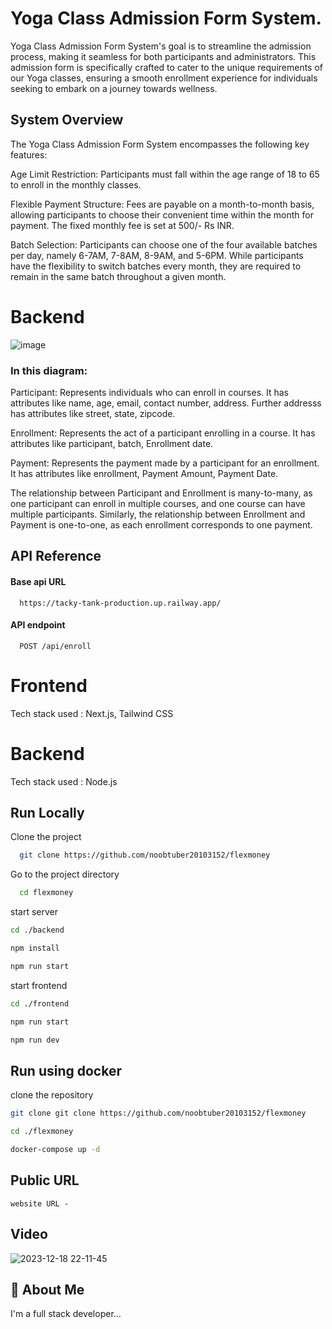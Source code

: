 
# Yoga Class Admission Form System.



Yoga Class Admission Form System's goal is to streamline the admission process, making it seamless for both participants and administrators. This admission form is specifically crafted to cater to the unique requirements of our Yoga classes, ensuring a smooth enrollment experience for individuals seeking to embark on a journey towards wellness.

## System Overview
The Yoga Class Admission Form System encompasses the following key features:

Age Limit Restriction: Participants must fall within the age range of 18 to 65 to enroll in the monthly classes.

Flexible Payment Structure: Fees are payable on a month-to-month basis, allowing participants to choose their convenient time within the month for payment. The fixed monthly fee is set at 500/- Rs INR.

Batch Selection: Participants can choose one of the four available batches per day, namely 6-7AM, 7-8AM, 8-9AM, and 5-6PM. While participants have the flexibility to switch batches every month, they are required to remain in the same batch throughout a given month.

# Backend
![image](https://github.com/Binita-tech/Binita-tech/assets/78761614/252dd33a-8c39-4adf-b0e9-52ca9b8d21a5)

### In this diagram:

Participant: Represents individuals who can enroll in courses. It has attributes like name, age, email, contact number, address. Further addresss has attributes like street, state, zipcode.

Enrollment: Represents the act of a participant enrolling in a course. It has attributes like participant, batch, Enrollment date.

Payment: Represents the payment made by a participant for an enrollment. It has attributes like enrollment, Payment Amount, Payment Date.

The relationship between Participant and Enrollment is many-to-many, as one participant can enroll in multiple courses, and one course can have multiple participants. Similarly, the relationship between Enrollment and Payment is one-to-one, as each enrollment corresponds to one payment.





## API Reference

#### Base api URL

```http
  https://tacky-tank-production.up.railway.app/
```


#### API endpoint

```http
  POST /api/enroll
```


# Frontend
Tech stack used : Next.js, Tailwind CSS

# Backend
Tech stack used : Node.js




## Run Locally

Clone the project

```bash
  git clone https://github.com/noobtuber20103152/flexmoney
```

Go to the project directory

```bash
  cd flexmoney
```
start server
```bash
cd ./backend 

npm install

npm run start
```

start frontend 
```bash 
cd ./frontend 

npm run start 

npm run dev

```



## Run using docker 

clone the repository 

```bash
git clone git clone https://github.com/noobtuber20103152/flexmoney

cd ./flexmoney 

docker-compose up -d 

```

## Public URL 

```https
website URL - 
```



## Video

![2023-12-18 22-11-45](https://github.com/noobtuber20103152/flexmoney/assets/81584747/b0e11ec3-e1cf-46d5-a72f-922c1559fd9e)


## 🚀 About Me
I'm a full stack developer...
